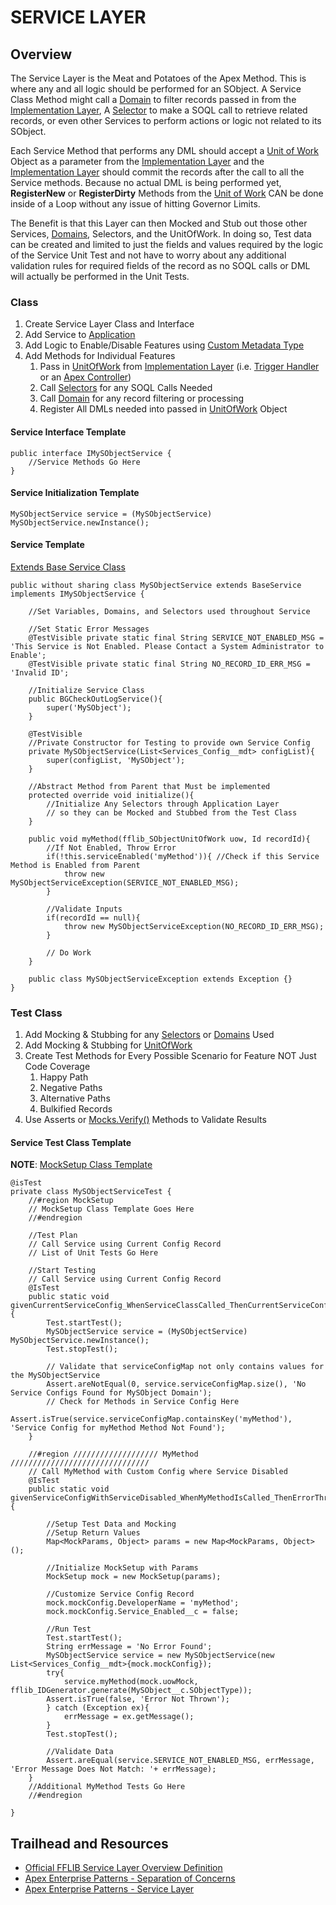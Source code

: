 # SERVICE LAYER

## Overview

The Service Layer is the Meat and Potatoes of the Apex Method. This is where any and all logic should be performed for an SObject. A Service Class Method might call a [Domain](/force-app/main/default/classes/FFLIB%20Examples/Domains) to filter records passed in from the [Implementation Layer](), A [Selector](/force-app/main/default/classes/FFLIB%20Examples/Selectors) to make a SOQL call to retrieve related records, or even other Services to perform actions or logic not related to its SObject.

Each Service Method that performs any DML should accept a [Unit of Work]() Object as a parameter from the [Implementation Layer]() and the [Implementation Layer]() should commit the records after the call to all the Service methods. Because no actual DML is being performed yet, __RegisterNew__ or __RegisterDirty__ Methods from the [Unit of Work]() CAN be done inside of a Loop without any issue of hitting Governor Limits. 

The Benefit is that this Layer can then Mocked and Stub out those other Services, [Domains](/force-app/main/default/classes/FFLIB%20Examples/Domains), Selectors, and the UnitOfWork. In doing so, Test data can be created and limited to just the fields and values required by the logic of the Service Unit Test and not have to worry about any additional validation rules for required fields of the record as no SOQL calls or DML will actually be performed in the Unit Tests.

### Class
1. Create Service Layer Class and Interface
1. Add Service to [Application](/force-app/main/default/classes/FFLIB%20Examples/Application)
1. Add Logic to Enable/Disable Features using [Custom Metadata Type](/force-app/main/default/objects)
1. Add Methods for Individual Features
    1. Pass in [UnitOfWork]() from [Implementation Layer]() (i.e. [Trigger Handler](/force-app/main/default/classes/FFLIB%20Examples/TriggerHandlers) or an [Apex Controller](/force-app/main/default/classes/FFLIB%20Examples/Controllers))
    1. Call [Selectors](/force-app/main/default/classes/FFLIB%20Examples/Selectors) for any SOQL Calls Needed 
    1. Call [Domain](/force-app/main/default/classes/FFLIB%20Examples/Domains) for any record filtering or processing
    1. Register All DMLs needed into passed in [UnitOfWork]() Object

#### Service Interface Template
```
public interface IMySObjectService {
    //Service Methods Go Here
}
```

#### Service Initialization Template
```
MySObjectService service = (MySObjectService) MySObjectService.newInstance();
```

#### Service Template
[Extends Base Service Class](/force-app/main/default/classes/FFLIB%20Examples/Services/BaseService.cls)
```
public without sharing class MySObjectService extends BaseService implements IMySObjectService {
    
    //Set Variables, Domains, and Selectors used throughout Service

    //Set Static Error Messages
    @TestVisible private static final String SERVICE_NOT_ENABLED_MSG = 'This Service is Not Enabled. Please Contact a System Administrator to Enable';
    @TestVisible private static final String NO_RECORD_ID_ERR_MSG = 'Invalid ID';

    //Initialize Service Class
    public BGCheckOutLogService(){
        super('MySObject');
    }

    @TestVisible
    //Private Constructor for Testing to provide own Service Config
    private MySObjectService(List<Services_Config__mdt> configList){
        super(configList, 'MySObject'); 
    }

    //Abstract Method from Parent that Must be implemented
    protected override void initialize(){
        //Initialize Any Selectors through Application Layer 
        // so they can be Mocked and Stubbed from the Test Class
    }

    public void myMethod(fflib_SObjectUnitOfWork uow, Id recordId){
        //If Not Enabled, Throw Error
        if(!this.serviceEnabled('myMethod')){ //Check if this Service Method is Enabled from Parent
            throw new MySObjectServiceException(SERVICE_NOT_ENABLED_MSG);
        }

        //Validate Inputs
        if(recordId == null){
            throw new MySObjectServiceException(NO_RECORD_ID_ERR_MSG);
        }

        // Do Work
    }

    public class MySObjectServiceException extends Exception {}
}
```

### Test Class
1. Add Mocking & Stubbing for any [Selectors](/force-app/main/default/classes/FFLIB%20Examples/Selectors) or [Domains](/force-app/main/default/classes/FFLIB%20Examples/Domains) Used
1. Add Mocking & Stubbing for [UnitOfWork]()
1. Create Test Methods for Every Possible Scenario for Feature NOT Just Code Coverage
    1. Happy Path
    1. Negative Paths
    1. Alternative Paths
    1. Bulkified Records
1. Use Asserts or [Mocks.Verify()](/documentation/Mocks.Verify-Examples.md) Methods to Validate Results

#### Service Test Class Template
**NOTE**: [MockSetup Class Template](/documentation/MockSetup-Class#8-final-product)
```
@isTest
private class MySObjectServiceTest {
    //#region MockSetup
    // MockSetup Class Template Goes Here
    //#endregion

    //Test Plan
    // Call Service using Current Config Record
    // List of Unit Tests Go Here

    //Start Testing
    // Call Service using Current Config Record
    @IsTest
    public static void givenCurrentServiceConfig_WhenServiceClassCalled_ThenCurrentServiceConfigReturned(){
        Test.startTest();
        MySObjectService service = (MySObjectService) MySObjectService.newInstance();
        Test.stopTest(); 

        // Validate that serviceConfigMap not only contains values for the MySObjectService
        Assert.areNotEqual(0, service.serviceConfigMap.size(), 'No Service Configs Found for MySObject Domain');
        // Check for Methods in Service Config Here
        Assert.isTrue(service.serviceConfigMap.containsKey('myMethod'), 'Service Config for myMethod Method Not Found');
    }

    //#region /////////////////// MyMethod ///////////////////////////////
    // Call MyMethod with Custom Config where Service Disabled
    @IsTest
    public static void givenServiceConfigWithServiceDisabled_WhenMyMethodIsCalled_ThenErrorThrown(){

        //Setup Test Data and Mocking
        //Setup Return Values
        Map<MockParams, Object> params = new Map<MockParams, Object>();

        //Initialize MockSetup with Params 
        MockSetup mock = new MockSetup(params);
        
        //Customize Service Config Record
        mock.mockConfig.DeveloperName = 'myMethod';
        mock.mockConfig.Service_Enabled__c = false;

        //Run Test
        Test.startTest();
        String errMessage = 'No Error Found';
        MySObjectService service = new MySObjectService(new List<Services_Config__mdt>{mock.mockConfig});
        try{
            service.myMethod(mock.uowMock, fflib_IDGenerator.generate(MySObject__c.SObjectType));            
        Assert.isTrue(false, 'Error Not Thrown');
        } catch (Exception ex){
            errMessage = ex.getMessage();
        }
        Test.stopTest();

        //Validate Data
        Assert.areEqual(service.SERVICE_NOT_ENABLED_MSG, errMessage, 'Error Message Does Not Match: '+ errMessage);
    }
    //Additional MyMethod Tests Go Here
    //#endregion

}
```

## Trailhead and Resources

- [Official FFLIB Service Layer Overview Definition](https://fflib.dev/docs/service-layer/overview)
- [Apex Enterprise Patterns - Separation of Concerns](http://wiki.developerforce.com/page/Apex_Enterprise_Patterns_-_Separation_of_Concerns)
- [Apex Enterprise Patterns - Service Layer](http://wiki.developerforce.com/page/Apex_Enterprise_Patterns_-_Service_Layer)